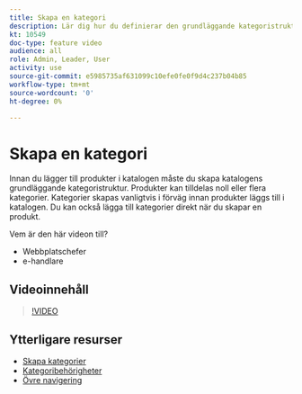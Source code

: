 ```yaml
---
title: Skapa en kategori
description: Lär dig hur du definierar den grundläggande kategoristrukturen för din produktkatalog.
kt: 10549
doc-type: feature video
audience: all
role: Admin, Leader, User
activity: use
source-git-commit: e5985735af631099c10efe0fe0f9d4c237b04b85
workflow-type: tm+mt
source-wordcount: '0'
ht-degree: 0%

---
```


# Skapa en kategori

Innan du lägger till produkter i katalogen måste du skapa katalogens grundläggande kategoristruktur. Produkter kan tilldelas noll eller flera kategorier. Kategorier skapas vanligtvis i förväg innan produkter läggs till i katalogen. Du kan också lägga till kategorier direkt när du skapar en produkt.

Vem är den här videon till?

- Webbplatschefer
- e-handlare

## Videoinnehåll

>[!VIDEO](https://video.tv.adobe.com/v/343746?quality=12&learn=on)

## Ytterligare resurser

- [Skapa kategorier](https://docs.magento.com/user-guide/catalog/category-create.html)
- [Kategoribehörigheter](https://docs.magento.com/user-guide/catalog/category-permissions.html)
- [Övre navigering](https://docs.magento.com/user-guide/catalog/navigation-top.html)
